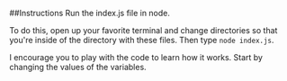 ##Instructions
Run the index.js file in node.

To do this, open up your favorite terminal and change directories so that you're inside of the directory with these files. Then type `node index.js`.

I encourage you to play with the code to learn how it works. Start by changing the values of the variables.
